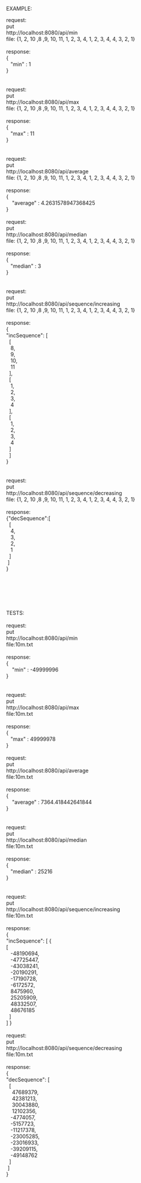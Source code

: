 EXAMPLE:


request:<br />
put  <br />
http://localhost:8080/api/min <br />
file: {1, 2, 10 ,8 ,9, 10, 11, 1, 2, 3, 4, 1, 2, 3, 4, 4, 3, 2, 1}
<br />
<br />
response:<br />
{<br />
&nbsp;&nbsp;&nbsp;"min" : 1 <br />
}  <br />
<br />
<br />
request:<br />
put  <br />
http://localhost:8080/api/max <br />
file: {1, 2, 10 ,8 ,9, 10, 11, 1, 2, 3, 4, 1, 2, 3, 4, 4, 3, 2, 1}<br />
<br />
response:<br />
{ <br />
&nbsp;&nbsp;&nbsp;"max" : 11 <br />
} <br />
<br />
<br />
request:<br />
put  <br />
http://localhost:8080/api/average <br />
file: {1, 2, 10 ,8 ,9, 10, 11, 1, 2, 3, 4, 1, 2, 3, 4, 4, 3, 2, 1}<br />
<br />
response:<br />
{ <br />
&nbsp;&nbsp;&nbsp; "average" : 4.2631578947368425 <br />
} <br />
<br />
request:<br />
put  <br />
http://localhost:8080/api/median <br />
file: {1, 2, 10 ,8 ,9, 10, 11, 1, 2, 3, 4, 1, 2, 3, 4, 4, 3, 2, 1}<br />
<br />
response: <br />
{ <br />
&nbsp;&nbsp;&nbsp;"median" : 3 <br />
} <br />
<br />
<br />
request: <br />
put  <br />
http://localhost:8080/api/sequence/increasing <br />
file: {1, 2, 10 ,8 ,9, 10, 11, 1, 2, 3, 4, 1, 2, 3, 4, 4, 3, 2, 1} <br />
<br />
response: <br />
{<br />
"incSequence": [ <br />
&nbsp;&nbsp;[ <br />
&nbsp;&nbsp;&nbsp;8, <br />
&nbsp;&nbsp;&nbsp;9, <br />
&nbsp;&nbsp;&nbsp;10, <br />
&nbsp;&nbsp;&nbsp;11 <br />
&nbsp;&nbsp;], <br />
&nbsp;&nbsp;[ <br />
&nbsp;&nbsp;&nbsp;1, <br />
&nbsp;&nbsp;&nbsp;2, <br />
&nbsp;&nbsp;&nbsp;3, <br />
&nbsp;&nbsp;&nbsp;4 <br />
&nbsp;&nbsp;], <br />
&nbsp;&nbsp;[ <br />
&nbsp;&nbsp;&nbsp;1, <br />
&nbsp;&nbsp;&nbsp;2, <br />
&nbsp;&nbsp;&nbsp;3, <br />
&nbsp;&nbsp;&nbsp;4 <br />
&nbsp;&nbsp;] <br />
&nbsp;&nbsp;] <br />
} <br />
<br />
<br />
request: <br />
put  <br />
http://localhost:8080/api/sequence/decreasing <br />
file: {1, 2, 10 ,8 ,9, 10, 11, 1, 2, 3, 4, 1, 2, 3, 4, 4, 3, 2, 1}<br />
<br />
response:<br />
{"decSequence":[ <br />
&nbsp;&nbsp;[ <br />
&nbsp;&nbsp;&nbsp;4, <br />
&nbsp;&nbsp;&nbsp;3, <br />
&nbsp;&nbsp;&nbsp;2, <br />
&nbsp;&nbsp;&nbsp;1 <br />
&nbsp;&nbsp;] <br />
&nbsp;]<br />
} <br />
<br />
<br />
<br />
<br />
<br />
<br />
TESTS:<br />
<br />
request:<br />
put<br />
http://localhost:8080/api/min <br />
file:10m.txt <br />
<br />
response:<br />
{ <br />
&nbsp;&nbsp;&nbsp; "min" : -49999996 <br />
} <br />
<br />
<br />
request:<br />
put<br />
http://localhost:8080/api/max<br />
file:10m.txt<br />
<br />
response:<br />
{ <br />
&nbsp;&nbsp;&nbsp;"max" : 49999978 <br />
} <br />
<br />
request:<br />
put<br />
http://localhost:8080/api/average<br />
file:10m.txt<br />
<br />
response:<br />
{ <br />
&nbsp;&nbsp;&nbsp; "average" : 7364.418442641844 <br />
} <br />
<br />
<br />
request:<br />
put<br />
http://localhost:8080/api/median<br />
file:10m.txt<br />
<br />
response:<br />
{ <br />
&nbsp;&nbsp;&nbsp;"median" : 25216 <br />
} <br />
<br />
<br />
request:<br />
put<br />
http://localhost:8080/api/sequence/increasing<br />
file:10m.txt<br />
<br />
response:<br />
{ <br />
"incSequence": [ { <br />
[ <br />
&nbsp;&nbsp;&nbsp;-48190694,    <br />
&nbsp;&nbsp;&nbsp;-47725447,  <br />
&nbsp;&nbsp;&nbsp;-43038241,  <br />
&nbsp;&nbsp;&nbsp;-20190291,  <br />
&nbsp;&nbsp;&nbsp;-17190728, <br />
&nbsp;&nbsp;&nbsp;-6172572,  <br />
&nbsp;&nbsp;&nbsp;8475960,  <br /> 
&nbsp;&nbsp;&nbsp;25205909,  <br />
&nbsp;&nbsp;&nbsp;48332507,  <br />
&nbsp;&nbsp;&nbsp;48676185  <br />
&nbsp;&nbsp;]  <br />
]
}
<br />
<br />
request: <br />
put <br />
http://localhost:8080/api/sequence/decreasing <br />
file:10m.txt <br />
<br />
response:<br />
 {<br />"decSequence":
[ <br />
&nbsp;&nbsp;[ <br />
&nbsp;&nbsp;&nbsp; 47689379, <br />
&nbsp;&nbsp;&nbsp; 42381213, <br />
&nbsp;&nbsp;&nbsp; 30043880, <br />
&nbsp;&nbsp;&nbsp; 12102356, <br />
&nbsp;&nbsp;&nbsp;-4774057, <br />
&nbsp;&nbsp;&nbsp;-5157723, <br />
&nbsp;&nbsp;&nbsp;-11217378, <br />
&nbsp;&nbsp;&nbsp;-23005285, <br />
&nbsp;&nbsp;&nbsp;-23016933, <br />
&nbsp;&nbsp;&nbsp;-39209115, <br />
&nbsp;&nbsp;&nbsp;-49148762 <br />
&nbsp;&nbsp;] <br />
&nbsp;] <br />
}
